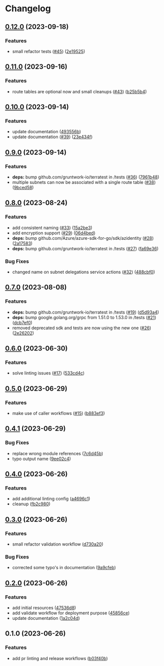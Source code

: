 # Changelog

## [0.12.0](https://github.com/CloudNationHQ/az-cn-module-tf-vnet/compare/v0.11.0...v0.12.0) (2023-09-18)


### Features

* small refactor tests ([#45](https://github.com/CloudNationHQ/az-cn-module-tf-vnet/issues/45)) ([2e19525](https://github.com/CloudNationHQ/az-cn-module-tf-vnet/commit/2e195256a26693d561a189c5c8870b92bafbd96a))

## [0.11.0](https://github.com/CloudNationHQ/az-cn-module-tf-vnet/compare/v0.10.0...v0.11.0) (2023-09-16)


### Features

* route tables are optional now and small cleanups ([#43](https://github.com/CloudNationHQ/az-cn-module-tf-vnet/issues/43)) ([b25b5b4](https://github.com/CloudNationHQ/az-cn-module-tf-vnet/commit/b25b5b461a3045ceec5fb73a77762d7dd4bcbc2c))

## [0.10.0](https://github.com/CloudNationHQ/az-cn-module-tf-vnet/compare/v0.9.0...v0.10.0) (2023-09-14)


### Features

* update documentation ([493556b](https://github.com/CloudNationHQ/az-cn-module-tf-vnet/commit/493556b3778957f187be7c1c8337b48e87156fdb))
* update documentation ([#39](https://github.com/CloudNationHQ/az-cn-module-tf-vnet/issues/39)) ([23e434f](https://github.com/CloudNationHQ/az-cn-module-tf-vnet/commit/23e434fa4bbcf698fbe48e32394c21f281a7c16b))

## [0.9.0](https://github.com/CloudNationHQ/az-cn-module-tf-vnet/compare/v0.8.0...v0.9.0) (2023-09-14)


### Features

* **deps:** bump github.com/gruntwork-io/terratest in /tests ([#36](https://github.com/CloudNationHQ/az-cn-module-tf-vnet/issues/36)) ([7961b48](https://github.com/CloudNationHQ/az-cn-module-tf-vnet/commit/7961b4894b890a80fd1915714b96c21471683842))
* multiple subnets can now be associated with a single route table ([#38](https://github.com/CloudNationHQ/az-cn-module-tf-vnet/issues/38)) ([9bced58](https://github.com/CloudNationHQ/az-cn-module-tf-vnet/commit/9bced5827f9b82056ff6c4f942416a1618d9f475))

## [0.8.0](https://github.com/CloudNationHQ/az-cn-module-tf-vnet/compare/v0.7.0...v0.8.0) (2023-08-24)


### Features

* add consistent naming ([#33](https://github.com/CloudNationHQ/az-cn-module-tf-vnet/issues/33)) ([15a2be3](https://github.com/CloudNationHQ/az-cn-module-tf-vnet/commit/15a2be338e96d1b1492a89f6c879463e070f2a8c))
* add encryption support ([#29](https://github.com/CloudNationHQ/az-cn-module-tf-vnet/issues/29)) ([06d4bed](https://github.com/CloudNationHQ/az-cn-module-tf-vnet/commit/06d4bed2ffd80f84efe7ffcf7774502b0bcc957a))
* **deps:** bump github.com/Azure/azure-sdk-for-go/sdk/azidentity ([#28](https://github.com/CloudNationHQ/az-cn-module-tf-vnet/issues/28)) ([2a17583](https://github.com/CloudNationHQ/az-cn-module-tf-vnet/commit/2a17583015a7b88e6ea15941590a7021ed8af4d9))
* **deps:** bump github.com/gruntwork-io/terratest in /tests ([#27](https://github.com/CloudNationHQ/az-cn-module-tf-vnet/issues/27)) ([fa69e36](https://github.com/CloudNationHQ/az-cn-module-tf-vnet/commit/fa69e367709b0ecd7719ac45fd3e1393e210acd0))


### Bug Fixes

* changed name on subnet delegations service actions ([#32](https://github.com/CloudNationHQ/az-cn-module-tf-vnet/issues/32)) ([488cbf0](https://github.com/CloudNationHQ/az-cn-module-tf-vnet/commit/488cbf0e6f7012e124894c2c9484446c8f6cafed))

## [0.7.0](https://github.com/CloudNationHQ/az-cn-module-tf-vnet/compare/v0.6.0...v0.7.0) (2023-08-08)


### Features

* **deps:** bump github.com/gruntwork-io/terratest in /tests ([#19](https://github.com/CloudNationHQ/az-cn-module-tf-vnet/issues/19)) ([d5d93a4](https://github.com/CloudNationHQ/az-cn-module-tf-vnet/commit/d5d93a44694c3e68b7e7bb9aa22a6b14f50baf47))
* **deps:** bump google.golang.org/grpc from 1.51.0 to 1.53.0 in /tests ([#21](https://github.com/CloudNationHQ/az-cn-module-tf-vnet/issues/21)) ([dcb7ef0](https://github.com/CloudNationHQ/az-cn-module-tf-vnet/commit/dcb7ef0fc30858d5b70d50faa5b3ca9a91fad87b))
* removed deprecated sdk and tests are now using the new one ([#26](https://github.com/CloudNationHQ/az-cn-module-tf-vnet/issues/26)) ([2e26202](https://github.com/CloudNationHQ/az-cn-module-tf-vnet/commit/2e262027851828ed1c990923d20e2d23d4028437))

## [0.6.0](https://github.com/CloudNationHQ/az-cn-module-tf-vnet/compare/v0.5.0...v0.6.0) (2023-06-30)


### Features

* solve linting issues ([#17](https://github.com/CloudNationHQ/az-cn-module-tf-vnet/issues/17)) ([533cd4c](https://github.com/CloudNationHQ/az-cn-module-tf-vnet/commit/533cd4cbbaea5a4eca0c8391fe12a094b4861f63))

## [0.5.0](https://github.com/CloudNationHQ/az-cn-module-tf-vnet/compare/v0.4.1...v0.5.0) (2023-06-29)


### Features

* make use of caller workflows ([#15](https://github.com/CloudNationHQ/az-cn-module-tf-vnet/issues/15)) ([b883ef3](https://github.com/CloudNationHQ/az-cn-module-tf-vnet/commit/b883ef3cbdd072612d04f58bb5bafb9aa859a788))

## [0.4.1](https://github.com/CloudNationHQ/az-cn-module-tf-vnet/compare/v0.4.0...v0.4.1) (2023-06-29)


### Bug Fixes

* replace wrong module references ([7c6d45b](https://github.com/CloudNationHQ/az-cn-module-tf-vnet/commit/7c6d45b3840a5c4fda9b4d1b72aa4785f7e23362))
* typo output name ([9ee02c4](https://github.com/CloudNationHQ/az-cn-module-tf-vnet/commit/9ee02c46e064229b3816eba28062babaf5e7d8a6))

## [0.4.0](https://github.com/CloudNationHQ/az-module-tf-vnet/compare/v0.3.0...v0.4.0) (2023-06-26)


### Features

* add additional linting config ([a4696c1](https://github.com/CloudNationHQ/az-module-tf-vnet/commit/a4696c11e0ba19e9b08066ab33dc4927b1635785))
* cleanup ([fb2c980](https://github.com/CloudNationHQ/az-module-tf-vnet/commit/fb2c980fd6078fb3fbdf97e33b1d5b0d35469c03))

## [0.3.0](https://github.com/CloudNationHQ/az-module-tf-vnet/compare/v0.2.0...v0.3.0) (2023-06-26)


### Features

* small refactor validation workflow ([d730a20](https://github.com/CloudNationHQ/az-module-tf-vnet/commit/d730a204a5288740058b37b1cb55c343966aadb9))


### Bug Fixes

* corrected some typo's in documentation ([9a9cfeb](https://github.com/CloudNationHQ/az-module-tf-vnet/commit/9a9cfeb22b058c3c2716a11bf69cd200396f02d4))

## [0.2.0](https://github.com/CloudNationHQ/az-module-tf-vnet/compare/v0.1.0...v0.2.0) (2023-06-26)


### Features

* add initial resources ([47536d8](https://github.com/CloudNationHQ/az-module-tf-vnet/commit/47536d8351c2ad9a40fbd199ad5cfd97d14718bc))
* add validate workflow for deployment purpose ([45856ce](https://github.com/CloudNationHQ/az-module-tf-vnet/commit/45856ceca93f757774c8f50143db5456b98b6b3b))
* update documentation ([1a2c04d](https://github.com/CloudNationHQ/az-module-tf-vnet/commit/1a2c04ddd3b0f5e4b01654aa838f02bdc318688b))

## 0.1.0 (2023-06-26)


### Features

* add pr linting and release workflows ([b03f40b](https://github.com/CloudNationHQ/az-module-tf-vnet/commit/b03f40b81e54c8955ee5f29727740ac359dbc9c5))
